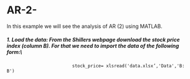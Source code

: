 # AR-2-
In this example we will see the analysis of AR (2) using MATLAB.

##### 1. Load the data: From the Shillers webpage download the stock price index (column B). For that we need to import the data of the following form:\\
                             stock_price= xlsread('data.xlsx’,'Data','B: B')
